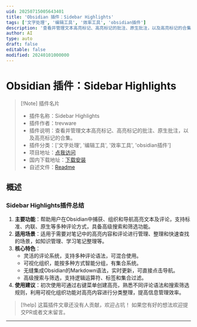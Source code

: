 ```yaml
---
uid: 20250715005643401
title: 'Obsidian 插件：Sidebar Highlights'
tags: ['文字处理', '编辑工具', '效率工具', 'obsidian插件']
description: '查看并管理文本高亮标记、高亮标记的批注、原生批注，以及高亮标记的合集。'
author: AI
type: auto
draft: false
editable: false
modified: 20240101000000
---
```


# Obsidian 插件：Sidebar Highlights

> [!Note] 插件名片
> - 插件名称：Sidebar Highlights
> - 插件作者：trevware
> - 插件说明：查看并管理文本高亮标记、高亮标记的批注、原生批注，以及高亮标记的合集。
> - 插件分类：['文字处理', '编辑工具', '效率工具', 'obsidian插件']
> - 项目地址：[点我访问](https://github.com/trevware/obsidian-sidebar-highlights)
> - 国内下载地址：[下载安装](https://pkmer.cn/products/plugin/pluginMarket/?sidebar-highlights)
> - 自述文件：[Readme](https://ghproxy.net/https://raw.githubusercontent.com/trevware/obsidian-sidebar-highlights/master/README.md)



## 概述

### Sidebar Highlights插件总结
1. **主要功能**：帮助用户在Obsidian中捕获、组织和导航高亮文本及评论，支持标准、内联、原生等多种评论方式，具备高级搜索和筛选功能。
2. **适用场景**：适用于需要对笔记中的高亮内容和评论进行管理、整理和快速查找的场景，如知识管理、学习笔记整理等。
3. **核心特色**：
    - 灵活的评论系统，支持多种评论语法，可混合使用。
    - 可视化组织，能按多种方式智能分组，有集合系统。
    - 无缝集成Obsidian的Markdown语法，实时更新，可直接点击导航。
    - 高级搜索与筛选，支持逻辑运算符、标签和集合过滤。
4. **使用建议**：初次使用可通过右键菜单创建高亮，熟悉不同评论语法和搜索筛选规则，利用可视化组织功能对高亮内容进行分类整理，提高信息管理效率。


> [!help] 
> 这篇插件文章还没有人贡献，欢迎占坑！
> 如果您有好的想法欢迎提交PR或者文末留言。
> 

---


